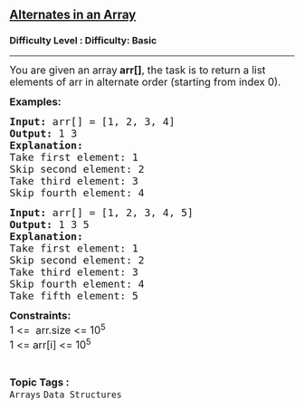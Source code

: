 <h2><a href="https://www.geeksforgeeks.org/problems/print-alternate-elements-of-an-array/1?itm_source=geeksforgeeks&itm_medium=article&itm_campaign=practice_card">Alternates in an Array</a></h2><h3>Difficulty Level : Difficulty: Basic</h3><hr><div class="problems_problem_content__Xm_eO"><p><span style="font-size: 18px;">You are given an array<strong> arr[]</strong>, the task is to return a list elements of arr in alternate order (starting from index 0).</span></p>
<p><strong style="font-size: 18px; font-family: -apple-system, BlinkMacSystemFont, 'Segoe UI', Roboto, Oxygen, Ubuntu, Cantarell, 'Open Sans', 'Helvetica Neue', sans-serif;">Examples:</strong></p>
<pre><strong style="font-size: 18px;">Input: </strong><span style="font-size: 18px;">arr[] = [1, 2, 3, 4]<br></span><span style="font-size: 18px;"><strong>Output: </strong></span><span style="font-size: 18px;">1 3<br><strong>Explanation:<br></strong>Take first element: 1<br>Skip second element: 2<br>Take third element: 3<br>Skip fourth element: 4</span></pre>
<pre><span style="font-size: 18px;"><strong>Input: </strong>arr[] = [1, 2, 3, 4, 5]<strong>
Output: </strong>1 3 5<br><strong>Explanation:<br></strong>Take first element: 1<br>Skip second element: 2<br>Take third element: 3<br>Skip fourth element: 4<br>Take fifth element: 5</span></pre>
<p><span style="font-size: 18px;"><strong>Constraints:</strong></span><br><span style="font-size: 18px;">1 &lt;=&nbsp; arr.size &lt;= 10<sup>5</sup></span><br><span style="font-size: 18px;">1 &lt;= arr[i] &lt;= 10<sup>5</sup></span></p></div><br><p><span style=font-size:18px><strong>Topic Tags : </strong><br><code>Arrays</code>&nbsp;<code>Data Structures</code>&nbsp;